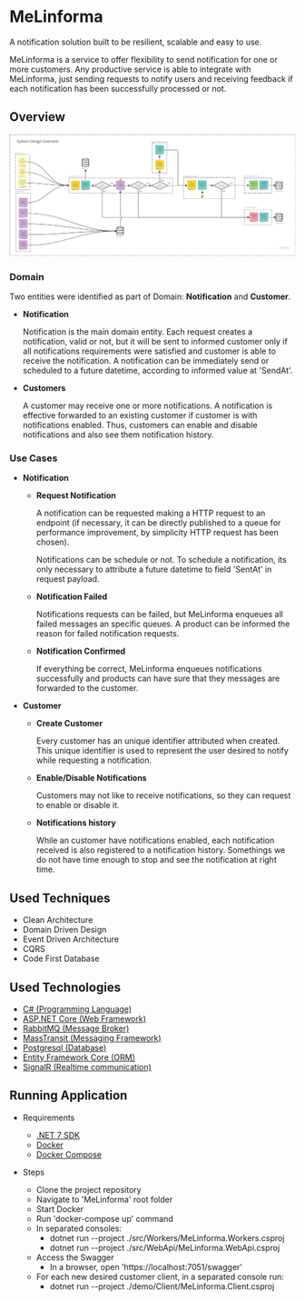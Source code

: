 # MeLinforma
A notification solution built to be resilient, scalable and easy to use.

MeLinforma is a service to offer flexibility to send notification for one or more customers. Any 
productive service is able to integrate with MeLinforma, just sending requests to notify users and 
receiving feedback if each notification has been successfully processed or not.

## Overview

![System Overview](system-overview.png)

### Domain

Two entities were identified as part of Domain: **Notification** and **Customer**.

- **Notification**

    Notification is the main domain entity. Each request creates a notification, valid or not, but 
it will be sent to informed customer only if all notifications requirements were satisfied and customer 
is able to receive the notification. A notification can be immediately send or scheduled to 
a future datetime, according to informed value at 'SendAt'.

- **Customers**

    A customer may receive one or more notifications. A notification is effective forwarded to 
an existing customer if customer is with notifications enabled. Thus, customers can enable and disable 
notifications and also see them notification history.

### Use Cases

- **Notification**

    - **Request Notification**

      A notification can be requested making a HTTP request to an endpoint (if necessary, it can be
      directly published to a queue for  performance improvement, by simplicity HTTP request has been
      chosen). 
      
      Notifications can be schedule or not. To schedule a notification, its only necessary to attribute
      a future datetime to field 'SentAt' in request payload.

    - **Notification Failed**

      Notifications requests can be failed, but MeLinforma enqueues all failed messages an specific queues.
      A product can be informed the reason for failed notification requests. 

    - **Notification Confirmed**

      If everything be correct, MeLinforma enqueues notifications successfully and products can have sure
      that they messages are forwarded to the customer.


- **Customer**

    - **Create Customer**
        
      Every customer has an unique identifier attributed when created. This unique identifier is used
      to represent the user desired to notify while requesting a notification.
  
    - **Enable/Disable Notifications**

      Customers may not like to receive notifications, so they can request to enable or disable it.
  
    - **Notifications history**

      While an customer have notifications enabled, each notification received is also registered to
      a notification history. Somethings we do not have time enough to stop and see the notification
      at right time.

## Used Techniques

- Clean Architecture
- Domain Driven Design
- Event Driven Architecture
- CQRS
- Code First Database

## Used Technologies

- [C# (Programming Language)](https://learn.microsoft.com/en-us/dotnet/csharp/)
- [ASP.NET Core (Web Framework)](https://learn.microsoft.com/en-us/aspnet/core/?view=aspnetcore-7.0)
- [RabbitMQ (Message Broker)](https://www.rabbitmq.com/)
- [MassTransit (Messaging Framework)](https://masstransit.io/)
- [Postgresql (Database)](https://www.postgresql.org/)
- [Entity Framework Core (ORM)](https://learn.microsoft.com/pt-br/ef/core/)
- [SignalR (Realtime communication)](https://learn.microsoft.com/pt-br/aspnet/signalr/overview/getting-started/introduction-to-signalr)

## Running Application

- Requirements
  - [.NET 7 SDK](https://dotnet.microsoft.com/pt-br/download/dotnet/7.0)
  - [Docker](https://www.docker.com/)
  - [Docker Compose](https://docs.docker.com/compose/)

- Steps
  - Clone the project repository
  - Navigate to 'MeLinforma' root folder
  - Start Docker
  - Run 'docker-compose up' command
  - In separated consoles:
    - dotnet run --project ./src/Workers/MeLinforma.Workers.csproj
    - dotnet run --project ./src/WebApi/MeLinforma.WebApi.csproj
  - Access the Swagger 
    - In a browser, open 'https://localhost:7051/swagger'
  - For each new desired customer client, in a separated console run:
    - dotnet run --project ./demo/Client/MeLinforma.Client.csproj